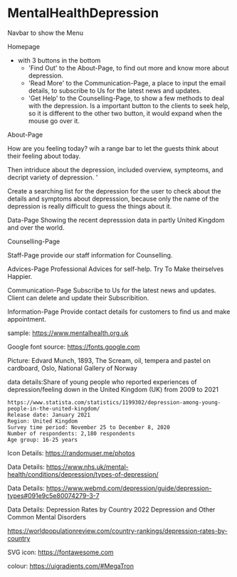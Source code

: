 # MentalHealthDepression

Navbar to show the Menu 

Homepage

- with 3 buttons in the bottom
    - 'Find Out' to the About-Page, to find out more and know more about depression.
    - 'Read More' to the Communication-Page, a place to input the email details, to subscribe to Us for the latest news and updates.
    - 'Get Help' to the Counselling-Page, to show a few methods to deal with the depression. Is a important button to the clients to seek help, so it is different to the other two button, it would expand when the mouse go over it. 


About-Page

How are you feeling today? wih a range bar to let the guests think about their feeling about today. 

Then intriduce about the depression, included overview, sympteoms, and decript variety of depression. '

Create a searching list for the depression for the user to check about the details and symptoms about depresssion, because only the name of the depression is really difficult to guess the things about it. 

Data-Page
Showing the recent depresssion data in partly United Kingdom and over the world. 

Counselling-Page

Staff-Page
provide our staff information for Counselling.

Advices-Page
Professional Advices for self-help. 
Try To Make theirselves Happier.

Communication-Page
Subscribe to Us for the latest news and updates.
Client can delete and update their Subscribition. 

Information-Page
Provide contact details for customers to find us and make appointment. 










sample: https://www.mentalhealth.org.uk

Google font source: https://fonts.google.com

Picture: Edvard Munch, 1893, The Scream, oil, tempera and pastel on cardboard, Oslo, National Gallery of Norway

data details:Share of young people who reported experiences of depression/feeling down in the United Kingdom (UK) from 2009 to 2021

    https://www.statista.com/statistics/1199302/depression-among-young-people-in-the-united-kingdom/
    Release date: January 2021
    Region: United Kingdom
    Survey time period: November 25 to December 8, 2020
    Number of respondents: 2,180 respondents
    Age group: 16-25 years


Icon Details: https://randomuser.me/photos

Data Details:  https://www.nhs.uk/mental-health/conditions/depression/types-of-depression/

Data Details: https://www.webmd.com/depression/guide/depression-types#091e9c5e80074279-3-7

Data Details: Depression Rates by Country 2022
Depression and Other Common Mental Disorders

 https://worldpopulationreview.com/country-rankings/depression-rates-by-country



SVG icon: https://fontawesome.com 

colour: https://uigradients.com/#MegaTron


